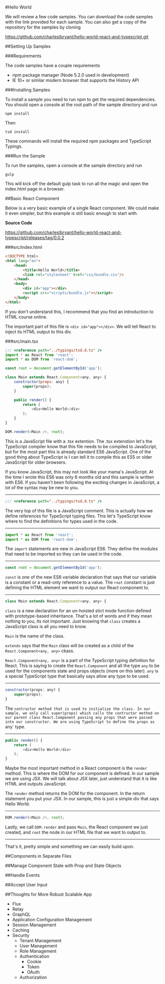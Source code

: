 #Hello World

We will review a few code samples. You can download the code samples with the link provided for each sample. You can also get a copy of the repository for the samples by cloning

https://github.com/charleslbryant/hello-world-react-and-typescript.git

##Setting Up Samples

###Requirements

The code samples have a couple requirements

- npm package manager (Node 5.2.0 used in development)
- IE 10+ or similar modern browser that supports the History API

###Installing Samples

To install a sample you need to run npm to get the required dependencies. You should open a console at the root path of the sample directory and run

`npm install`

Then

`tsd install`

These commands will install the required npm packages and TypeScript Typings.

###Run the Sample

To run the samples, open a console at the sample directory and run

`gulp`

This will kick off the default gulp task to run all the magic and open the index.html page in a browser.

##Basic React Component

Below is a very basic example of a single React component. We could make it even simpler, but this example is still basic enough to start with.

**Source Code** 

https://github.com/charleslbryant/hello-world-react-and-typescript/releases/tag/0.0.2

###src/index.html

```html
<!DOCTYPE html>
<html lang="en">
    <head>
        <title>Hello World</title>
        <link rel="stylesheet" href="css/bundle.css"/>
    </head>
    <body>
        <div id="app"></div>
        <script src="scripts/bundle.js"></script>
    </body>
</html>
```
If you don't understand this, I recommend that you find an introduction to HTML course online.

The important part of this file is `<div id="app"></div>`. We will tell React to inject its HTML output to this div.

###src/main.tsx

```javascript
/// <reference path="../typings/tsd.d.ts" />
import * as React from 'react';
import * as DOM from 'react-dom';

const root = document.getElementById('app');

class Main extends React.Component<any, any> {
	constructor(props: any) {
		super(props);
	}

	public render() {
		return (
			<div>Hello World</div>
		);
	}
}

DOM.render(<Main />, root); 
```

This is a JavaScript file with a .tsx extention. The .tsx extenstion let's the TypeScript compiler know that this file needs to be compiled to JavaScript, but for the most part this is already standard ES6 JavaScript. One of the good thing about TypeScript is I can tell it to compile this as ES5 or older JavaScript for older browsers. 

If you know JavaScript, this may not look like your mama's JavaScript. At the time I wrote this ES6 was only 6 months old and this sample is written with ES6. If you haven't been following the exciting changes in JavaScript, a lot of the syntax may be new to you.

---

```javascript
/// <reference path="../typings/tsd.d.ts" />
```

The very top of this file is a JavaScript comment. This is actually how we define references for TypeScript typing files. This let's TypeScript know where to find the definitions for types used in the code.

---

```javascript
import * as React from 'react';
import * as DOM from 'react-dom';
```

The `import` statements are new in JavaScript ES6. They define the modules that need to be imported so they can be used in the code.

---

```javascript
const root = document.getElementById('app');
```

`const` is one of the new ES6 variable declaration that says that our variable is a constant or a read-only reference to a value. The `root` constant is just defining the HTML element we want to output our React component to.

---

```javascript
class Main extends React.Component<any, any> {
```

`class` is a new declaration for an un-hoisted stict mode function defined with prototype-based inheritance. That's a lot of words and if they mean nothing to you, its not important. Just knowing that `class` creates a JavaScript class is all you need to know.

`Main` is the name of the class. 

`extends` says that the `Main` class will be created as a child of the `React.Component<any, any>` ckass. 

`React.Component<any, any>` is a part of the TypeScript typing definition for React. This is saying to create the `React.Component` and all the type `any` to be used for the components state and props objects (more on this later). `any` is a special TypeScript type that basically says allow any type to be used.

---

```javascript
constructor(props: any) {
	super(props);
}
```

The `contructor method that is used to initialize the class. In our sample, we only call super(props) which calls the contructor method on our parent class React.Component passing any props that were passed into our constructor. We are using TypeScript to define the props as `any` type.

---

```javascript
public render() {
	return (
		<div>Hello World</div>
	);
}
```

Maybe the most important method in a React component is the `render` method. This is where the DOM for our component is defined. In our sample we are using JSX. We will talk about JSX later, just understand that it is like HTML and outputs JavaScript. 

The `render` method returns the DOM for the component. In the return statement you put your JSX. In our sample, this is just a simple div that says Hello World.

---

```javascript
DOM.render(<Main />, root); 
```

Lastly, we call `DOM.render` and pass `Main`, the React component we just created, and `root` the node in our HTML file that we want to output to.

---

That's it, pretty simple and something we can easily build upon.


##Components in Separate Files

##Manage Component State with Prop and State Objects

##Handle Events

##Accept User Input

##Thoughts for More Robust Scalable App

- Flux
- Relay
- GraphQL
- Application Configuration Management
- Session Management
- Caching
- Security
  - Tenant Management
  - User Management
  - Role Management
  - Authentication
    - Cookie
    - Token
    - OAuth
  - Authorization